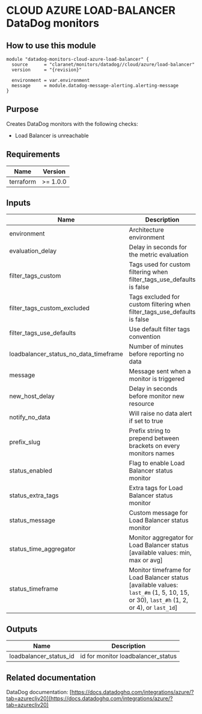 # CLOUD AZURE LOAD-BALANCER DataDog monitors

## How to use this module

```hcl
module "datadog-monitors-cloud-azure-load-balancer" {
  source      = "claranet/monitors/datadog//cloud/azure/load-balancer"
  version     = "{revision}"

  environment = var.environment
  message     = module.datadog-message-alerting.alerting-message
}

```

## Purpose

Creates DataDog monitors with the following checks:

- Load Balancer is unreachable

## Requirements

| Name      | Version  |
| --------- | -------- |
| terraform | >= 1.0.0 |

## Inputs

| Name                                  | Description                                                                                                                          | Type           | Default     | Required |
| ------------------------------------- | ------------------------------------------------------------------------------------------------------------------------------------ | -------------- | ----------- | :------: |
| environment                           | Architecture environment                                                                                                             | `string`       | n/a         |   yes    |
| evaluation_delay                      | Delay in seconds for the metric evaluation                                                                                           | `number`       | `900`       |    no    |
| filter_tags_custom                    | Tags used for custom filtering when filter_tags_use_defaults is false                                                                | `string`       | `"*"`       |    no    |
| filter_tags_custom_excluded           | Tags excluded for custom filtering when filter_tags_use_defaults is false                                                            | `string`       | `""`        |    no    |
| filter_tags_use_defaults              | Use default filter tags convention                                                                                                   | `string`       | `"true"`    |    no    |
| loadbalancer_status_no_data_timeframe | Number of minutes before reporting no data                                                                                           | `string`       | `10`        |    no    |
| message                               | Message sent when a monitor is triggered                                                                                             | `any`          | n/a         |   yes    |
| new_host_delay                        | Delay in seconds before monitor new resource                                                                                         | `number`       | `300`       |    no    |
| notify_no_data                        | Will raise no data alert if set to true                                                                                              | `bool`         | `true`      |    no    |
| prefix_slug                           | Prefix string to prepend between brackets on every monitors names                                                                    | `string`       | `""`        |    no    |
| status_enabled                        | Flag to enable Load Balancer status monitor                                                                                          | `string`       | `"true"`    |    no    |
| status_extra_tags                     | Extra tags for Load Balancer status monitor                                                                                          | `list(string)` | `[]`        |    no    |
| status_message                        | Custom message for Load Balancer status monitor                                                                                      | `string`       | `""`        |    no    |
| status_time_aggregator                | Monitor aggregator for Load Balancer status [available values: min, max or avg]                                                      | `string`       | `"max"`     |    no    |
| status_timeframe                      | Monitor timeframe for Load Balancer status [available values: `last_#m` (1, 5, 10, 15, or 30), `last_#h` (1, 2, or 4), or `last_1d`] | `string`       | `"last_5m"` |    no    |

## Outputs

| Name                   | Description                        |
| ---------------------- | ---------------------------------- |
| loadbalancer_status_id | id for monitor loadbalancer_status |

## Related documentation

DataDog documentation: [https://docs.datadoghq.com/integrations/azure/?tab=azurecliv20](https://docs.datadoghq.com/integrations/azure/?tab=azurecliv20)
